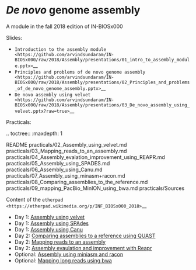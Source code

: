*De novo* genome assembly
=======================

A module in the fall 2018 edition of IN-BIOSx000

Slides:

- `Introduction to the assembly module <https://github.com/arvindsundaram/IN-BIOSx000/raw/2018/Assembly/presentations/01_intro_to_assembly_module.pptx>`__
- `Principles and problems of de novo genome assembly <https://github.com/arvindsundaram/IN-BIOSx000/raw/2018/Assembly/presentations/02_Principles_and_problems_of_de_novo_genome_assembly.pptx>`__
- `De novo assembly using velvet <https://github.com/arvindsundaram/IN-BIOSx000/raw/2018/Assembly/presentations/03_De_novo_assembly_using_velvet.pptx?raw=true>`__


Practicals:

.. toctree::
   :maxdepth: 1

   README
   practicals/02_Assembly_using_velvet.md
   practicals/03_Mapping_reads_to_an_assembly.md
   practicals/04_Assembly_evalation_improvement_using_REAPR.md
   practicals/05_Assembly_using_SPADES.md
   practicals/06_Assembly_using_Canu.md
   practicals/07_Assembly_using_minasm+racon.md
   practicals/08_Comparing_assemblies_to_the_reference.md
   practicals/09_mapping_PacBio_MinION_using_bwa.md
   practicals/Sources

Content of the `etherpad <https://etherpad.wikimedia.org/p/INF_BIOSx000_2018>`__

* Day 1: [Assembly using velvet](practicals/02_Assembly_using_velvet.md)
* Day 1: [Assembly using SPAdes](practicals/05_Assembly_using_SPADES.md)
* Day 1: [Assembly using Canu](practicals/06_Assembly_using_Canu.md)
* Day 2: [Comparing assemblies to a reference using QUAST](practicals/08_Comparing_assemblies_to_the_reference.md)
* Day 2: [Mapping reads to an assembly](practicals/03_Mapping_reads_to_an_assembly.md)
* Day 2: [Assembly evaulation and improvement with Reapr](practicals/04_Assembly_evalation_improvement_using_REAPR.md)
* Optional: [Assembly using miniasm and racon](practicals/07_Assembly_using_minasm+racon.md)
* Optional: [Mapping long reads using bwa](practicals/09_mapping_PacBio_MinION_using_bwa.md)
